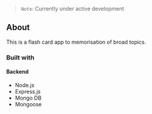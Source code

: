 > `Note`: Currently under active development

## About

This is a flash card app to memorisation of broad topics.

### Built with

#### Backend

- Node.js
- Express.js
- Mongo DB
- Mongoose
